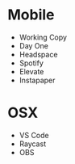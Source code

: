 # Mobile
- Working Copy
- Day One
- Headspace
- Spotify
- Elevate
- Instapaper

# OSX
- VS Code
- Raycast
- OBS